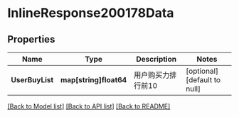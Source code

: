 # InlineResponse200178Data

## Properties
Name | Type | Description | Notes
------------ | ------------- | ------------- | -------------
**UserBuyList** | **map[string]float64** | 用户购买力排行前10 | [optional] [default to null]

[[Back to Model list]](../README.md#documentation-for-models) [[Back to API list]](../README.md#documentation-for-api-endpoints) [[Back to README]](../README.md)

